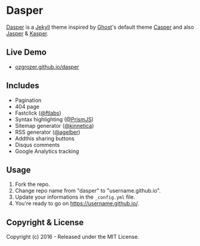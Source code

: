 # Dasper
[Dasper](https://github.com/ozgrozer/dasper) is a [Jekyll](https://jekyllrb.com/) theme inspired by [Ghost](https://ghost.org/)'s default theme [Casper](https://demo.ghost.io/) and also [Jasper](https://biomadeira.github.io/jasper/) & [Kasper](http://rosario.io/).

## Live Demo
- [ozgrozer.github.io/dasper](https://ozgrozer.github.io/dasper)

## Includes
- Pagination
- 404 page
- Fastclick ([@ftlabs](https://github.com/ftlabs/fastclick))
- Syntax highlighting ([@PrismJS](https://github.com/PrismJS/prism))
- Sitemap generator ([@kinnetica](https://github.com/kinnetica/jekyll-plugins))
- RSS generator ([@agelber](https://github.com/agelber/jekyll-rss))
- Addthis sharing buttons
- Disqus comments
- Google Analytics tracking

## Usage
1. Fork the repo.
2. Change repo name from "dasper" to "username.github.io".
3. Update your informations in the `_config.yml` file.
4. You're ready to go on https://username.github.io/.

## Copyright & License
Copyright (c) 2016 - Released under the MIT License.
